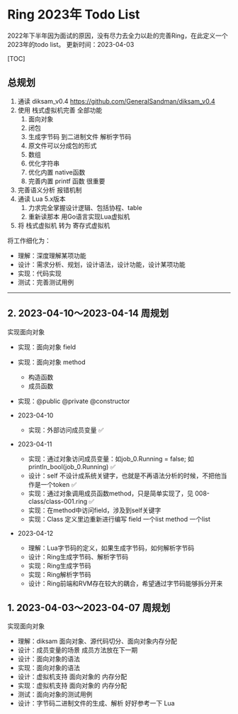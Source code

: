 # Ring 2023年 Todo List


2022年下半年因为面试的原因，没有尽力去全力以赴的完善Ring，在此定义一个2023年的todo list。
更新时间：2023-04-03

[TOC]

## 总规划

1. 通读 diksam_v0.4 https://github.com/GeneralSandman/diksam_v0.4
2. 使用 栈式虚拟机完善 全部功能
   1. 面向对象
   2. 闭包
   3. 生成字节码 到二进制文件 解析字节码
   4. 原文件可以分成包的形式
   5. 数组
   6. 优化字符串
   7. 优化内置 native函数
   8. 完善内置 printf 函数  很重要
3. 完善语义分析 报错机制
4. 通读 Lua 5.x版本
   1. 力求完全掌握设计逻辑、包括协程、table
   2. 重新读那本 用Go语言实现Lua虚拟机
5. 将 栈式虚拟机 转为 寄存式虚拟机


将工作细化为：

- 理解：深度理解某项功能
- 设计：需求分析、规划，设计语法，设计功能，设计某项功能
- 实现：代码实现
- 测试：完善测试用例

-----------------------------


## 2. 2023-04-10～2023-04-14 周规划

实现面向对象
- 实现：面向对象 field
- 实现：面向对象 method
  - 构造函数
  - 成员函数
- 实现：@public @private @constructor

- 2023-04-10
  - 实现：外部访问成员变量 ✅

- 2023-04-11
  - 实现：通过对象访问成员变量：如job_0.Running = false; 如 println_bool(job_0.Running) ✅
  - 设计：self 不设计成系统关键字，也就是不再语法分析的时候，不把他当作是一个token ✅
  - 实现：通过对象调用成员函数method，只是简单实现了，见 008-class/class-001.ring ✅
  - 实现：在method中访问field，涉及到self关键字
  - 实现：Class 定义里边重新进行编写   field 一个list  method 一个list

- 2023-04-12
  - 理解：Lua字节码的定义，如果生成字节码，如何解析字节码
  - 设计：Ring生成字节码、解析字节码
  - 实现：Ring生成字节码
  - 实现：Ring解析字节码
  - 设计：Ring前端和RVM存在较大的耦合，希望通过字节码能够拆分开来

## 1. 2023-04-03～2023-04-07 周规划

实现面向对象
- 理解：diksam 面向对象、源代码切分、面向对象内存分配
- 设计：成员变量的场景  成员方法放在下一期
- 设计：面向对象的语法
- 实现：面向对象的语法
- 设计：虚拟机支持 面向对象的 内存分配
- 实现：虚拟机支持 面向对象的 内存分配
- 测试：面向对象的测试用例
- 设计：字节码二进制文件的生成、解析   好好参考一下 Lua
